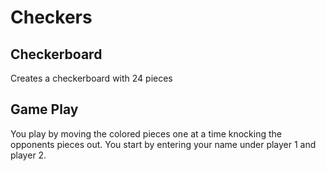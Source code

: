 # Checkers

## Checkerboard
Creates a checkerboard
with 24 pieces

## Game Play
You play by moving the colored pieces one at a time knocking the opponents pieces out. You start by entering your name under player 1 and player 2.
